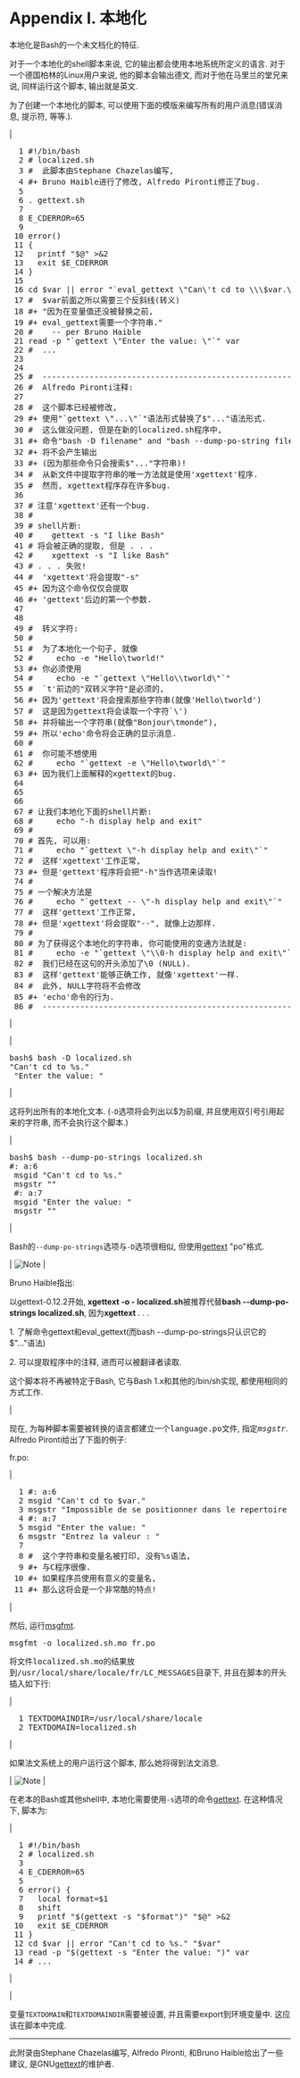 # Appendix I. 本地化

本地化是Bash的一个未文档化的特征.

对于一个本地化的shell脚本来说, 它的输出都会使用本地系统所定义的语言. 对于一个德国柏林的Linux用户来说, 他的脚本会输出德文, 而对于他在马里兰的堂兄来说, 同样运行这个脚本, 输出就是英文.

为了创建一个本地化的脚本, 可以使用下面的模版来编写所有的用户消息(错误消息, 提示符, 等等.).

| 

<pre class="PROGRAMLISTING">  1 #!/bin/bash
  2 # localized.sh
  3 #  此脚本由Stephane Chazelas编写, 
  4 #+ Bruno Haible进行了修改, Alfredo Pironti修正了bug. 
  5 
  6 . gettext.sh
  7 
  8 E_CDERROR=65
  9 
 10 error()
 11 {
 12   printf "$@" >&2
 13   exit $E_CDERROR
 14 }
 15 
 16 cd $var || error "`eval_gettext \"Can\'t cd to \\\$var.\"`"
 17 #  $var前面之所以需要三个反斜线(转义)
 18 #+ "因为在变量值还没被替换之前, 
 19 #+ eval_gettext需要一个字符串."
 20 #    -- per Bruno Haible
 21 read -p "`gettext \"Enter the value: \"`" var
 22 #  ...
 23 
 24 
 25 #  ------------------------------------------------------------------
 26 #  Alfredo Pironti注释: 
 27 
 28 #  这个脚本已经被修改, 
 29 #+ 使用"`gettext \"...\"`"语法形式替换了$"..."语法形式. 
 30 #  这么做没问题, 但是在新的localized.sh程序中, 
 31 #+ 命令"bash -D filename" and "bash --dump-po-string filename"
 32 #+ 将不会产生输出
 33 #+ (因为那些命令只会搜索$"..."字符串)!
 34 #  从新文件中提取字符串的唯一方法就是使用'xgettext'程序. 
 35 #  然而, xgettext程序存在许多bug. 
 36 
 37 # 注意'xgettext'还有一个bug. 
 38 #
 39 # shell片断: 
 40 #    gettext -s "I like Bash"
 41 # 将会被正确的提取, 但是 . . .
 42 #    xgettext -s "I like Bash"
 43 # . . . 失败!
 44 #  'xgettext'将会提取"-s"
 45 #+ 因为这个命令仅仅会提取
 46 #+ 'gettext'后边的第一个参数. 
 47 
 48 
 49 #  转义字符:
 50 #
 51 #  为了本地化一个句子, 就像
 52 #     echo -e "Hello\tworld!"
 53 #+ 你必须使用
 54 #     echo -e "`gettext \"Hello\\tworld\"`"
 55 #  `t'前边的"双转义字符"是必须的, 
 56 #+ 因为'gettext'将会搜索那些字符串(就像'Hello\tworld')
 57 #  这是因为gettext将会读取一个字符`\')
 58 #+ 并将输出一个字符串(就像"Bonjour\tmonde"), 
 59 #+ 所以'echo'命令将会正确的显示消息. 
 60 #
 61 #  你可能不想使用
 62 #     echo "`gettext -e \"Hello\tworld\"`"
 63 #+ 因为我们上面解释的xgettext的bug. 
 64 
 65 
 66 
 67 # 让我们本地化下面的shell片断:
 68 #     echo "-h display help and exit"
 69 #
 70 # 首先, 可以用:
 71 #     echo "`gettext \"-h display help and exit\"`"
 72 #  这样'xgettext'工作正常, 
 73 #+ 但是'gettext'程序将会把"-h"当作选项来读取! 
 74 #
 75 # 一个解决方法是
 76 #     echo "`gettext -- \"-h display help and exit\"`"
 77 #  这样'gettext'工作正常, 
 78 #+ 但是'xgettext'将会提取"--", 就像上边那样. 
 79 #
 80 # 为了获得这个本地化的字符串, 你可能使用的变通方法就是: 
 81 #     echo -e "`gettext \"\\0-h display help and exit\"`"
 82 #  我们已经在这句的开头添加了\0 (NULL). 
 83 #  这样'gettext'能够正确工作, 就像'xgettext'一样.
 84 #  此外, NULL字符将不会修改
 85 #+ 'echo'命令的行为. 
 86 #  ------------------------------------------------------------------</pre>

 |

| 

<pre class="SCREEN"><samp class="PROMPT">bash$</samp> <kbd class="USERINPUT">bash -D localized.sh</kbd>
<samp class="COMPUTEROUTPUT">"Can't cd to %s."
 "Enter the value: "</samp></pre>

 |

这将列出所有的本地化文本. (`-D`选项将会列出以<span class="TOKEN">$</span>为前缀, 并且使用双引号引用起来的字符串, 而不会执行这个脚本.)

| 

<pre class="SCREEN"><samp class="PROMPT">bash$</samp> <kbd class="USERINPUT">bash --dump-po-strings localized.sh</kbd>
<samp class="COMPUTEROUTPUT">#: a:6
 msgid "Can't cd to %s."
 msgstr ""
 #: a:7
 msgid "Enter the value: "
 msgstr ""</samp></pre>

 |

Bash的`--dump-po-strings`选项与`-D`选项很相似, 但使用[gettext](textproc.md#GETTEXTREF) <span class="QUOTE">"po"</span>格式.

| ![Note](./images/note.gif) | 

Bruno Haible指出:

以gettext-0.12.2开始, **xgettext -o - localized.sh**被推荐代替**bash --dump-po-strings localized.sh**, 因为**xgettext** . . .

1\. 了解命令gettext和eval_gettext(而bash --dump-po-strings只认识它的$"..."语法)

2\. 可以提取程序中的注释, 进而可以被翻译者读取.

这个脚本将不再被特定于Bash, 它与Bash 1.x和其他的/bin/sh实现, 都使用相同的方式工作.

 |

现在, 为每种脚本需要被转换的语言都建立一个<tt class="FILENAME">language.po</tt>文件, 指定<tt class="REPLACEABLE">_msgstr_</tt>. Alfredo Pironti给出了下面的例子:

fr.po:

| 

<pre class="PROGRAMLISTING">  1 #: a:6
  2 msgid "Can't cd to $var."
  3 msgstr "Impossible de se positionner dans le repertoire $var."
  4 #: a:7
  5 msgid "Enter the value: "
  6 msgstr "Entrez la valeur : "
  7 
  8 #  这个字符串和变量名被打印, 没有%s语法, 
  9 #+ 与C程序很像. 
 10 #+ 如果程序员使用有意义的变量名, 
 11 #+ 那么这将会是一个非常酷的特点!</pre>

 |

然后, 运行[msgfmt](textproc.md#MSGFMTREF).

<kbd class="USERINPUT">msgfmt -o localized.sh.mo fr.po</kbd>

将文件<tt class="FILENAME">localized.sh.mo</tt>的结果放到<tt class="FILENAME">/usr/local/share/locale/fr/LC_MESSAGES</tt>目录下, 并且在脚本的开头插入如下行:

| 

<pre class="PROGRAMLISTING">  1 TEXTDOMAINDIR=/usr/local/share/locale
  2 TEXTDOMAIN=localized.sh</pre>

 |

如果法文系统上的用户运行这个脚本, 那么她将得到法文消息.

| ![Note](./images/note.gif) | 

在老本的Bash或其他shell中, 本地化需要使用`-s`选项的命令[gettext](textproc.md#GETTEXTREF). 在这种情况下, 脚本为:

| 

<pre class="PROGRAMLISTING">  1 #!/bin/bash
  2 # localized.sh
  3 
  4 E_CDERROR=65
  5 
  6 error() {
  7   local format=$1
  8   shift
  9   printf "$(gettext -s "$format")" "$@" >&2
 10   exit $E_CDERROR
 11 }
 12 cd $var || error "Can't cd to %s." "$var"
 13 read -p "$(gettext -s "Enter the value: ")" var
 14 # ...</pre>

 |

 |

变量`TEXTDOMAIN`和`TEXTDOMAINDIR`需要被设置, 并且需要export到环境变量中. 这应该在脚本中完成.

---

此附录由Stephane Chazelas编写, Alfredo Pironti, 和Bruno Haible给出了一些建议, 是GNU[gettext](textproc.md#GETTEXTREF)的维护者.
